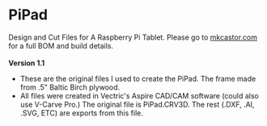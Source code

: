 # PiPad
Design and Cut Files for A Raspberry Pi Tablet.
Please go to <a href="http://www.mkcastor.com/2014/01/02/pipad-build/">mkcastor.com</a> for a full BOM and build details.
<br/><br/>
<b>Version 1.1</b>
<ul>
<li>These are the original files I used to create the PiPad. The frame made from .5" Baltic Birch plywood.</li>
<li>All files were created in Vectric's Aspire CAD/CAM software (could also use V-Carve Pro.) The original file is PiPad.CRV3D. The rest (.DXF, .AI, .SVG, ETC) are exports from this file. 
</ul>


